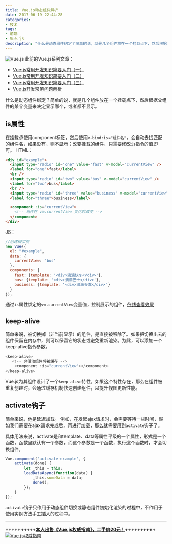 ```yaml
---
title: Vue.js动态组件解析
date: 2017-06-19 22:44:28
categories:
- 技术
tags:
- 前端
- Vue.js
description: "什么是动态组件绑定？简单的说，就是几个组件放在一个挂载点下，然后根据父组件的某个变量来决定显示哪个，或者都不显示。"
---
```


![Vue.js](//ww1.sinaimg.cn/large/006tNc79ly1g5d8f879yxj30p00b0q2x.jpg)
此前的Vue.js系列文章：

 - [Vue.js常用开发知识简要入门（一）](http://dunizb.com/2016/12/18/Vue.js常用开发知识简要入门（一）)
 - [Vue.js常用开发知识简要入门（二）](//www.jianshu.com/p/ce9fc4c8a7ce)
 - [Vue.js常用开发知识简要入门（三）](http://dunizb.com/2017/02/13/Vue.js常用开发知识简要入门（三）)
 - [Vue.js开发常见问题解析](http://dunizb.com/2017/06/19/Vue.js开发常见问题解析/)

什么是动态组件绑定？简单的说，就是几个组件放在一个挂载点下，然后根据父组件的某个变量来决定显示哪个，或者都不显示。
<!-- more -->

## is属性

在挂载点使用component标签，然后使用`v-bind:is="组件名"`，会自动去找匹配的组件名，如果没有，则不显示；改变挂载的组件，只需要修改`is`指令的值即可。
HTML：
```html
<div id="example">
  <input type="radio" id="one" value="fast" v-model="currentView" />
  <label for="one">fast</label>
  <br />
  <input type="radio" id="two" value="bus" v-model="currentView" />
  <label for="two">bus</label>
  <br />
  <input type="radio" id="three" value="business" v-model="currentView" />
  <label for="three">business</label>

  <component :is="currentView">
    <!-- 组件在 vm.currentView 变化时改变 -->
  </component>
</div>
```
JS：
```js
//创建根实例
new Vue({
  el: "#example",
  data: {
    currentView: 'bus'
  },
  components: {
    fast: {template: '<div>滴滴快车</div>'},
    bus: {template: '<div>滴滴巴士</div>'},
    business: {template: '<div>滴滴专车</div>'}
  }
});
```
通过`is`属性绑定的`vm.currentView`变量值，控制展示的组件，[在线查看效果](http://jsrun.net/aVYKp)

## keep-alive

简单来说，被切换掉（非当前显示）的组件，是直接被移除了。如果把切换出去的组件保留在内存中，则可以保留它的状态或避免重新渲染。为此，可以添加一个keep-alive指令参数。
```js
<keep-alive>
   <!-- 非活动组件将被缓存 -->
    <component :is="currentView"></component>
</keep-alive>
```
Vue.js为其组件设计了一个`keep-alive`特性，如果这个特性存在，那么在组件被重复创建时，会通过缓存机制快速创建组件，以提升视图更新性能。

## activate钩子

简单来说，他是延迟加载。 例如，在发起ajax请求时，会需要等待一些时间，假如我们需要在ajax请求完成后，再进行加载，那么就需要用到`activate`钩子了。

具体用法来说，activate是和template、data等属性平级的一个属性，形式是一个函数，函数里默认有一个参数，而这个参数是一个函数，执行这个函数时，才会切换组件。
```js
Vue.component('activate-example', {
    activate(done) {
        let _this = this;
        loadDataAsync(function(data) {
            _this.someData = data;
            done();
        });
    }
});
```
`activate`钩子只作用于动态组件切换或静态组件初始化渲染的过程中，不作用于使用实例方法手工插入的过程中。

**********
**++++++++++[本人出售《Vue.js权威指南》，二手价20元！](http://dunizb.com/obook/)++++++++++**
[![Vue.js权威指南](//ww2.sinaimg.cn/large/006tNc79ly1g5d8f98fhbj30g20jkdjd.jpg)](http://dunizb.com/obook/)